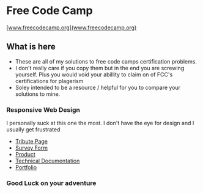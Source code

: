 # Free Code Camp

[www.freecodecamp.org](www.freecodecamp.org)

## What is here

- These are all of my solutions to free code camps certification problems.
- I don't really care if you copy them but in the end you are screwing yourself. Plus you would void your abillity to claim on of FCC's certifications for plagerism
- Soley intended to be a resource / helpful for you to compare your solutions to mine.

### Responsive Web Design

I personally suck at this one the most. I don't have the eye for design and I usually get frustrated

- [Tribute Page](https://codepen.io/bahodge/full/MWWKqeB)
- [Survey Form](https://codepen.io/bahodge/full/rNNxqvM)
- [Product](https://codepen.io/bahodge/full/poogQzb)
- [Technical Documentation](https://codepen.io/bahodge/full/KKKVbWR)
- [Portfolio](https://codepen.io/bahodge/full/xxxZmab)

### Good Luck on your adventure
